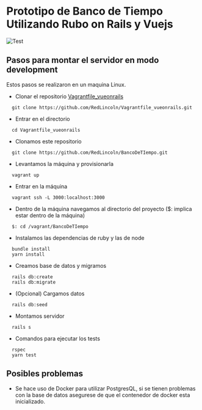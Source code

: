 # Prototipo de Banco de Tiempo Utilizando Rubo on Rails y Vuejs

![Test](https://github.com/RedLincoln/BancoDeTIempo/workflows/Test/badge.svg?branch=master)

## Pasos para montar el servidor en modo development

Estos pasos se realizaron en un maquina Linux.

- Clonar el repositorio [Vagrantfile_vueonrails](https://github.com/RedLincoln/Vagrantfile_vueonrails)

```
  git clone https://github.com/RedLincoln/Vagrantfile_vueonrails.git
```

- Entrar en el directorio

```
  cd Vagrantfile_vueonrails
```

- Clonamos este repositorio

```
  git clone https://github.com/RedLincoln/BancoDeTIempo.git
```

- Levantamos la máquina y provisionarla

```
  vagrant up
```

- Entrar en la máquina

```
  vagrant ssh -L 3000:localhost:3000
```

- Dentro de la máquina navegamos al directorio del proyecto
  (\$: implica estar dentro de la máquina)

```
  $: cd /vagrant/BancoDeTIempo
```

- Instalamos las dependencias de ruby y las de node

```
  bundle install
  yarn install
```

- Creamos base de datos y migramos

```
  rails db:create
  rails db:migrate
```

- (Opcional) Cargamos datos

```
  rails db:seed
```

- Montamos servidor

```
  rails s
```

- Comandos para ejecutar los tests

```
  rspec
  yarn test
```

## Posibles problemas

- Se hace uso de Docker para utilizar PostgresQL, si se tienen problemas con la base de datos asegurese de que el contenedor de docker esta inicializado.
